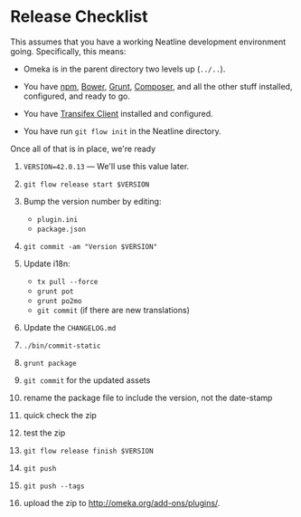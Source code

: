 
# Release Checklist

This assumes that you have a working Neatline development environment going.
Specifically, this means:

* Omeka is in the parent directory two levels up (`../..`).

* You have [npm](https://www.npmjs.org/), [Bower](http://bower.io/),
  [Grunt](http://gruntjs.com/), [Composer](https://getcomposer.org/), and all
  the other stuff installed, configured, and ready to go.

* You have [Transifex Client](http://docs.transifex.com/developer/client/)
  installed and configured.

* You have run `git flow init` in the Neatline directory.

Once all of that is in place, we're ready

1. `VERSION=42.0.13` — We'll use this value later.

1. `git flow release start $VERSION`

1. Bump the version number by editing:

   * `plugin.ini`
   * `package.json`

1. `git commit -am "Version $VERSION"`

1. Update i18n:

   * `tx pull --force`
   * `grunt pot`
   * `grunt po2mo`
   * `git commit` (if there are new translations)

1. Update the `CHANGELOG.md`

1. `./bin/commit-static`

1. `grunt package`

1. `git commit` for the updated assets

1. rename the package file to include the version, not the date-stamp

1. quick check the zip

1. test the zip

1. `git flow release finish $VERSION`

1. `git push`

1. `git push --tags`

1. upload the zip to http://omeka.org/add-ons/plugins/.

